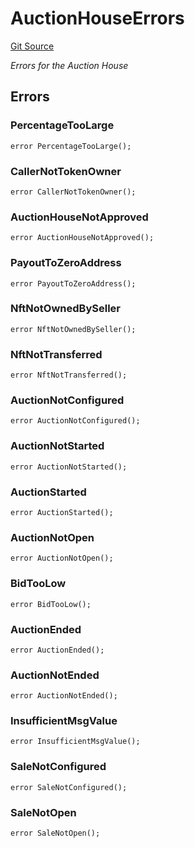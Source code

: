 # AuctionHouseErrors
[Git Source](https://github.com/Transient-Labs/tl-stacks/blob/50740a6194cf2cd3fb0343ae5849dbd8f751edf6/src/utils/CommonUtils.sol)

*Errors for the Auction House*


## Errors
### PercentageTooLarge

```solidity
error PercentageTooLarge();
```

### CallerNotTokenOwner

```solidity
error CallerNotTokenOwner();
```

### AuctionHouseNotApproved

```solidity
error AuctionHouseNotApproved();
```

### PayoutToZeroAddress

```solidity
error PayoutToZeroAddress();
```

### NftNotOwnedBySeller

```solidity
error NftNotOwnedBySeller();
```

### NftNotTransferred

```solidity
error NftNotTransferred();
```

### AuctionNotConfigured

```solidity
error AuctionNotConfigured();
```

### AuctionNotStarted

```solidity
error AuctionNotStarted();
```

### AuctionStarted

```solidity
error AuctionStarted();
```

### AuctionNotOpen

```solidity
error AuctionNotOpen();
```

### BidTooLow

```solidity
error BidTooLow();
```

### AuctionEnded

```solidity
error AuctionEnded();
```

### AuctionNotEnded

```solidity
error AuctionNotEnded();
```

### InsufficientMsgValue

```solidity
error InsufficientMsgValue();
```

### SaleNotConfigured

```solidity
error SaleNotConfigured();
```

### SaleNotOpen

```solidity
error SaleNotOpen();
```

